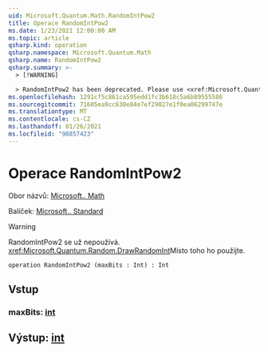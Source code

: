 ```yaml
---
uid: Microsoft.Quantum.Math.RandomIntPow2
title: Operace RandomIntPow2
ms.date: 1/23/2021 12:00:00 AM
ms.topic: article
qsharp.kind: operation
qsharp.namespace: Microsoft.Quantum.Math
qsharp.name: RandomIntPow2
qsharp.summary: >-
  > [!WARNING]

  > RandomIntPow2 has been deprecated. Please use <xref:Microsoft.Quantum.Random.DrawRandomInt> instead.
ms.openlocfilehash: 1291cf5c861ca595edd1fc3b618c5a6b89555586
ms.sourcegitcommit: 71605ea9cc630e84e7ef29027e1f0ea06299747e
ms.translationtype: MT
ms.contentlocale: cs-CZ
ms.lasthandoff: 01/26/2021
ms.locfileid: "98857423"
---
```

# <a name="randomintpow2-operation"></a>Operace RandomIntPow2

Obor názvů: [Microsoft.. Math](xref:Microsoft.Quantum.Math)

Balíček: [Microsoft.. Standard](https://nuget.org/packages/Microsoft.Quantum.Standard)


> [!WARNING]
> RandomIntPow2 se už nepoužívá. <xref:Microsoft.Quantum.Random.DrawRandomInt>Místo toho ho použijte.



```qsharp
operation RandomIntPow2 (maxBits : Int) : Int
```


## <a name="input"></a>Vstup

### <a name="maxbits--int"></a>maxBits: [int](xref:microsoft.quantum.lang-ref.int)





## <a name="output--int"></a>Výstup: [int](xref:microsoft.quantum.lang-ref.int)

